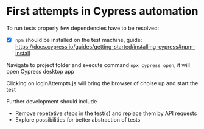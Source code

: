# First attempts in Cypress automation

To run tests properly few dependencies have to be resolved:
- [x] ```npm``` should be installed on the test machine, guide: https://docs.cypress.io/guides/getting-started/installing-cypress#npm-install

Navigate to project folder and execute command ```npx cypress open```, it will open Cypress desktop app

Clicking on loginAttempts.js will bring the browser of choise up and start the test

Further development should include
* Remove repetetive steps in the test(s) and replace them by API requests
* Explore possibilities for better abstraction of tests
